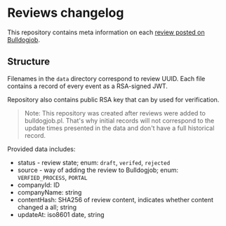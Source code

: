 # Reviews changelog

This repository contains meta information on each [review posted on Bulldogjob](https://bulldogjob.pl/companies/profiles).

## Structure

Filenames in the `data` directory correspond to review UUID.
Each file contains a record of every event as a RSA-signed JWT.

Repository also contains public RSA key that can by used for verification.

> Note: This repository was created after reviews were added to bulldogjob.pl. That's why initial records will not correspond to the update times presented in the data and don't have a full historical record.

Provided data includes:
- status - review state; enum: `draft`, `verifed`, `rejected`
- source - way of adding the review to Bulldogjob; enum: `VERFIED_PROCESS`, `PORTAL`
- companyId: ID
- companyName: string
- contentHash: SHA256 of review content, indicates whether content changed a all; string
- updateAt: iso8601 date, string